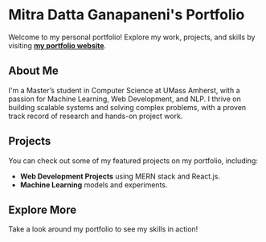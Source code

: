 # Mitra Datta Ganapaneni's Portfolio

Welcome to my personal portfolio! Explore my work, projects, and skills by visiting [**my portfolio website**](https://mitradatta.github.io/).

## About Me

I'm a Master’s student in Computer Science at UMass Amherst, with a passion for Machine Learning, Web Development, and NLP. I thrive on building scalable systems and solving complex problems, with a proven track record of research and hands-on project work.

## Projects

You can check out some of my featured projects on my portfolio, including:
- **Web Development Projects** using MERN stack and React.js.
- **Machine Learning** models and experiments.

## Explore More

Take a look around my portfolio to see my skills in action!
